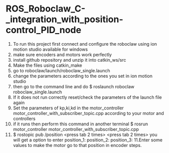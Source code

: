 # ROS_Roboclaw_C-_integration_with_position-control_PID_node
1. To run this project first connect and configure the roboclaw using ion motion studio available for windows
2. make sure encoders and motors work perfectly
3. install github repository and unzip it into catkin_ws/src
4. Make the files using catkin_make
5. go to roboclaw/launch/roboclaw_single.launch
6. change the parameters according to the ones you set in ion motion studio
7. then go to the command line and do $ roslaunch roboclaw roboclaw_single.launch
8. If it does not run correctly reset/check the parameters of the launch file again
9. Set the parameters of kp,ki,kd in the motor_controller motor_controller_with_subscriber_topic.cpp according to your motor and controllers
9. if it runs then perform this command in another terminal $ rosrun motor_controller motor_controller_with_subscriber_topic.cpp
10. $ rostopic pub /position <press tab 2 times> <press tab 2 times> you will get a option to enter position_1:
                                                                                                    position_2:
                                                                                                    position_3:
11.Enter some values to make the motor go to that position in encoder steps.
                                                                                                                                                                              
                                                                                                                                                                                                      
